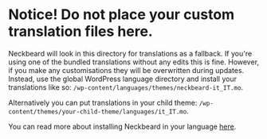 # Notice! Do not place your custom translation files here.

Neckbeard will look in this directory for translations as a fallback. If you're using one of the bundled translations without any edits this is fine. However, if you make any customisations they will be overwritten during updates. Instead, use the global WordPress language directory and install your translations like so: `/wp-content/languages/themes/neckbeard-it_IT.mo`.

Alternatively you can put translations in your child theme: `/wp-content/themes/your-child-theme/languages/it_IT.mo`.

You can read more about installing Neckbeard in your language [here](http://docs.woothemes.com/document/installing-neckbeard-in-your-language/).